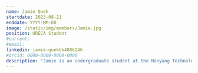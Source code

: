 ```yaml
---
name: Jamie Quek
startdate: 2023-08-21
enddate: YYYY-MM-DD
image: /static/img/members/Jamie.jpg
position: URECA Student
#current:
#email: 
linkedin: jamie-quekbb4886246
#orcid: 0000-0000-0000-0000
description: "Jamie is an undergraduate student at the Nanyang Technological University, where she is pursuing a degree in Biological Science, along with a second major in Medicinal Chemistry & Pharmacology. Jamie’s interest in Biological Science is fuelled by her passion to exploring ways to improving human health and well-being. She also envisions a future in research, where she can contribute to society. Beyond the classrooms and labs, she enjoys reading, travelling, and participating in sports activities." 
---
```

